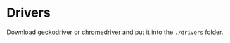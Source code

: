 # Drivers

Download [geckodriver](https://github.com/mozilla/geckodriver/releases) or [chromedriver](https://chromedriver.chromium.org/downloads) and put it into the `./drivers` folder.